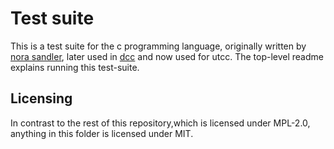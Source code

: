 # Test suite
This is a test suite for the c programming language, originally written by [nora sandler](https://github.com/nlsandler/nqcc), later used in [dcc](https://github.com/lotrbuilders/dcc) and now used for utcc. The top-level readme explains running this test-suite.

## Licensing
In contrast to the rest of this repository,which is licensed under MPL-2.0, anything in this folder is licensed under MIT.
